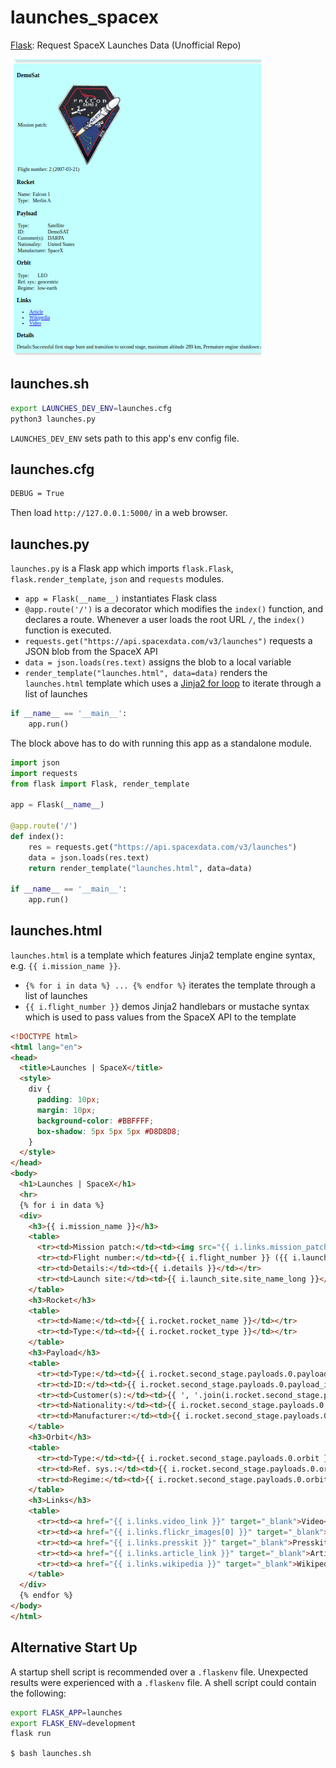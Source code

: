 # launches_spacex
[Flask](https://pypi.org/project/Flask/): Request SpaceX Launches Data (Unofficial Repo)

![capture]

## launches.sh

```bash
export LAUNCHES_DEV_ENV=launches.cfg
python3 launches.py
```
`LAUNCHES_DEV_ENV` sets path to this app's env config file.

## launches.cfg

```bash
DEBUG = True
```

Then load `http://127.0.0.1:5000/` in a web browser.

## launches.py

`launches.py` is a Flask app which imports `flask.Flask`, `flask.render_template`, `json` and `requests` modules.

 - `app = Flask(__name__)` instantiates Flask class
 - `@app.route('/')` is a decorator which modifies the `index()` function, and declares a route. Whenever a user loads the root URL `/`, the `index()` function is executed.
 - `requests.get("https://api.spacexdata.com/v3/launches")` requests a JSON blob from the SpaceX API
 - `data = json.loads(res.text)` assigns the blob to a local variable
 - `render_template("launches.html", data=data)` renders the `launches.html` template which uses a [Jinja2 for loop](http://jinja.pocoo.org/docs/2.10/templates/#for) to iterate through a list of launches

```py
if __name__ == '__main__':
    app.run()
```

The block above has to do with running this app as a standalone module.

```py
import json
import requests
from flask import Flask, render_template

app = Flask(__name__)

@app.route('/')
def index():
    res = requests.get("https://api.spacexdata.com/v3/launches")
    data = json.loads(res.text)
    return render_template("launches.html", data=data)

if __name__ == '__main__':
    app.run()
```

## launches.html

`launches.html` is a template which features Jinja2 template engine syntax, e.g. `{{ i.mission_name }}`.

 - `{% for i in data %} ... {% endfor %}` iterates the template through a list of launches
 - `{{ i.flight_number }}` demos Jinja2 handlebars or mustache syntax which is used to pass values from the SpaceX API to the template

```html
<!DOCTYPE html>
<html lang="en">
<head>
  <title>Launches | SpaceX</title>
  <style>
    div {
      padding: 10px;
      margin: 10px;
      background-color: #BBFFFF;
      box-shadow: 5px 5px 5px #D8D8D8;
    }
  </style>
</head>
<body>
  <h1>Launches | SpaceX</h1>
  <hr>
  {% for i in data %}
  <div>
    <h3>{{ i.mission_name }}</h3>
    <table>
      <tr><td>Mission patch:</td><td><img src="{{ i.links.mission_patch_small }}"></td></tr>
      <tr><td>Flight number:</td><td>{{ i.flight_number }} ({{ i.launch_date_local[0:10] }})</td></tr>
      <tr><td>Details:</td><td>{{ i.details }}</td></tr>
      <tr><td>Launch site:</td><td>{{ i.launch_site.site_name_long }}</td></tr>
    </table>
    <h3>Rocket</h3>
    <table>
      <tr><td>Name:</td><td>{{ i.rocket.rocket_name }}</td></tr>
      <tr><td>Type:</td><td>{{ i.rocket.rocket_type }}</td></tr>
    </table>
    <h3>Payload</h3>
    <table>
      <tr><td>Type:</td><td>{{ i.rocket.second_stage.payloads.0.payload_type }}</td></tr>
      <tr><td>ID:</td><td>{{ i.rocket.second_stage.payloads.0.payload_id }}</td></tr>
      <tr><td>Customer(s):</td><td>{{ ', '.join(i.rocket.second_stage.payloads.0.customers) }}</td></tr>
      <tr><td>Nationality:</td><td>{{ i.rocket.second_stage.payloads.0.nationality }}</td></tr>
      <tr><td>Manufacturer:</td><td>{{ i.rocket.second_stage.payloads.0.manufacturer }}</td></tr>
    </table>
    <h3>Orbit</h3>
    <table>
      <tr><td>Type:</td><td>{{ i.rocket.second_stage.payloads.0.orbit }}</td></tr>
      <tr><td>Ref. sys.:</td><td>{{ i.rocket.second_stage.payloads.0.orbit_params.reference_system }}</td></tr>
      <tr><td>Regime:</td><td>{{ i.rocket.second_stage.payloads.0.orbit_params.regime }}</td></tr>
    </table>
    <h3>Links</h3>
    <table>
      <tr><td><a href="{{ i.links.video_link }}" target="_blank">Video</a></td></tr>
      <tr><td><a href="{{ i.links.flickr_images[0] }}" target="_blank">Image</a></td></tr>
      <tr><td><a href="{{ i.links.presskit }}" target="_blank">Presskit [PDF]</a></td></tr>
      <tr><td><a href="{{ i.links.article_link }}" target="_blank">Article</a></td></tr>
      <tr><td><a href="{{ i.links.wikipedia }}" target="_blank">Wikipedia</a></td></tr>
    </table>
  </div>
  {% endfor %}
</body>
</html>
```

## Alternative Start Up

A startup shell script is recommended over a `.flaskenv` file. Unexpected results were experienced with a `.flaskenv` file. A shell script could contain the following:

```sh
export FLASK_APP=launches
export FLASK_ENV=development
flask run
```

`$ bash launches.sh`

[capture]: https://github.com/nick3499/launches_spacex/blob/master/screen_capture.png
